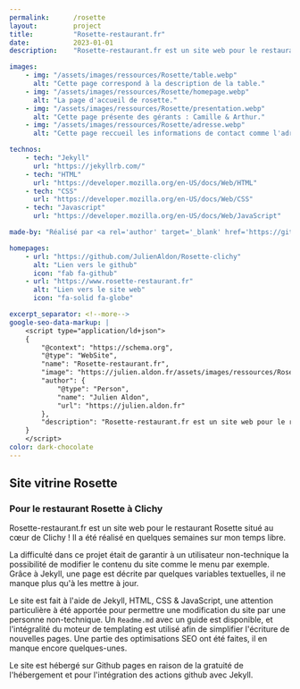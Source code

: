 ```yaml
---
permalink:      /rosette
layout:         project
title:          "Rosette-restaurant.fr"
date:           2023-01-01
description:    "Rosette-restaurant.fr est un site web pour le restaurant Rosette situé au cœur de Clichy ! Il a été réalisé en quelques semaines sur mon temps libre. La difficulté dans ce projet était de garantir à un utilisateur non-technique la possibilité de modifier le contenu du site comme le menu par exemple. Grâce à Jekyll, une page est décrite par quelques variables textuelles, il ne manque plus qu'à les mettre à jour."

images:
    - img: "/assets/images/ressources/Rosette/table.webp"
      alt: "Cette page correspond à la description de la table."
    - img: "/assets/images/ressources/Rosette/homepage.webp"
      alt: "La page d'accueil de rosette."
    - img: "/assets/images/ressources/Rosette/presentation.webp"
      alt: "Cette page présente des gérants : Camille & Arthur."
    - img: "/assets/images/ressources/Rosette/adresse.webp"
      alt: "Cette page reccueil les informations de contact comme l'adresse du restaurant."

technos: 
    - tech: "Jekyll"
      url: "https://jekyllrb.com/"
    - tech: "HTML"
      url: "https://developer.mozilla.org/en-US/docs/Web/HTML"
    - tech: "CSS"
      url: "https://developer.mozilla.org/en-US/docs/Web/CSS"
    - tech: "Javascript"
      url: "https://developer.mozilla.org/en-US/docs/Web/JavaScript"

made-by: "Réalisé par <a rel='author' target='_blank' href='https://github.com/JulienAldon'>Julien Aldon</a> et <a href='https://nohit.studio/ rel='author' target='_blank'>Bruno Durand</a>"

homepages:
    - url: "https://github.com/JulienAldon/Rosette-clichy"
      alt: "Lien vers le github"
      icon: "fab fa-github"
    - url: "https://www.rosette-restaurant.fr"
      alt: "Lien vers le site web"
      icon: "fa-solid fa-globe"

excerpt_separator: <!--more-->
google-seo-data-markup: |
    <script type="application/ld+json">
    {
        "@context": "https://schema.org",
        "@type": "WebSite",
        "name": "Rosette-restaurant.fr",
        "image": "https://julien.aldon.fr/assets/images/ressources/Rosette/homepage.webp",
        "author": {
            "@type": "Person",
            "name": "Julien Aldon",
            "url": "https://julien.aldon.fr"
        },
        "description": "Rosette-restaurant.fr est un site web pour le restaurant Rosette situé au cœur de Clichy ! Il a été réalisé en quelques semaines sur mon temps libre. La difficulté dans ce projet était de garantir à un utilisateur non-technique la possibilité de modifier le contenu du site comme le menu par exemple. Grâce à Jekyll, une page est décrite par quelques variables textuelles, il ne manque plus qu'à les mettre à jour."
    }
    </script>
color: dark-chocolate
---
```

## Site vitrine Rosette
### Pour le restaurant Rosette à Clichy
Rosette-restaurant.fr est un site web pour le restaurant Rosette situé au cœur de Clichy ! Il a été réalisé en quelques semaines sur mon temps libre.
<!--more-->
La difficulté dans ce projet était de garantir à un utilisateur non-technique la possibilité de modifier le contenu du site comme le menu par exemple. Grâce à Jekyll, une page est décrite par quelques variables textuelles, il ne manque plus qu'à les mettre à jour.

Le site est fait à l'aide de Jekyll, HTML, CSS & JavaScript, une attention particulière à été apportée pour permettre une modification du site par une personne non-technique. Un `Readme.md` avec un guide est disponible, et l'intégralité du moteur de templating est utilisé afin de simplifier l'écriture de nouvelles pages. Une partie des optimisations SEO ont été faites, il en manque encore quelques-unes.

Le site est hébergé sur Github pages en raison de la gratuité de l'hébergement et pour l'intégration des actions github avec Jekyll.